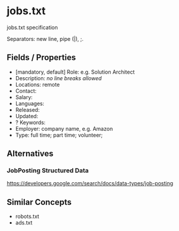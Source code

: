 # jobs.txt
jobs.txt specification

Separators: new line, pipe (|), ;.

## Fields / Properties

- [mandatory, default] Role: e.g. Solution Architect
- Description: *no line breaks allowed*
- Locations: remote
- Contact: 
- Salary: 
- Languages: 
- Released: 
- Updated: 
- ? Keywords: 
- Employer: company name, e.g. Amazon
- Type: full time; part time; volunteer; 

## Alternatives

### JobPosting Structured Data

https://developers.google.com/search/docs/data-types/job-posting

## Similar Concepts

- robots.txt
- ads.txt
